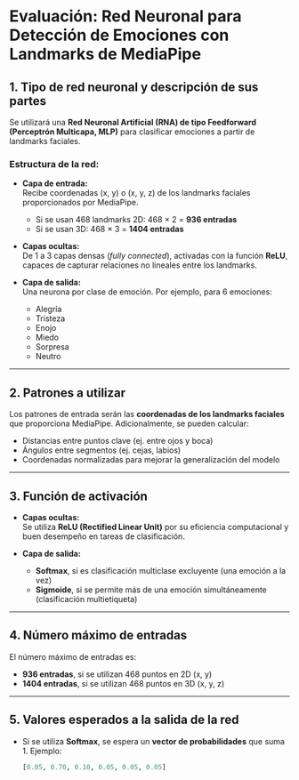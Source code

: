# Evaluación: Red Neuronal para Detección de Emociones con Landmarks de MediaPipe

## 1. Tipo de red neuronal y descripción de sus partes

Se utilizará una **Red Neuronal Artificial (RNA) de tipo Feedforward (Perceptrón Multicapa, MLP)** para clasificar emociones a partir de landmarks faciales.

### Estructura de la red:

- **Capa de entrada:**  
  Recibe coordenadas (x, y) o (x, y, z) de los landmarks faciales proporcionados por MediaPipe.  
  - Si se usan 468 landmarks 2D: 468 × 2 = **936 entradas**
  - Si se usan 3D: 468 × 3 = **1404 entradas**

- **Capas ocultas:**  
  De 1 a 3 capas densas (*fully connected*), activadas con la función **ReLU**, capaces de capturar relaciones no lineales entre los landmarks.

- **Capa de salida:**  
  Una neurona por clase de emoción. Por ejemplo, para 6 emociones:
  - Alegría
  - Tristeza
  - Enojo
  - Miedo
  - Sorpresa
  - Neutro

---

## 2. Patrones a utilizar

Los patrones de entrada serán las **coordenadas de los landmarks faciales** que proporciona MediaPipe. Adicionalmente, se pueden calcular:

- Distancias entre puntos clave (ej. entre ojos y boca)
- Ángulos entre segmentos (ej. cejas, labios)
- Coordenadas normalizadas para mejorar la generalización del modelo

---

## 3. Función de activación

- **Capas ocultas:**  
  Se utiliza **ReLU (Rectified Linear Unit)** por su eficiencia computacional y buen desempeño en tareas de clasificación.

- **Capa de salida:**
  - **Softmax**, si es clasificación multiclase excluyente (una emoción a la vez)
  - **Sigmoide**, si se permite más de una emoción simultáneamente (clasificación multietiqueta)

---

## 4. Número máximo de entradas

El número máximo de entradas es:

- **936 entradas**, si se utilizan 468 puntos en 2D (x, y)
- **1404 entradas**, si se utilizan 468 puntos en 3D (x, y, z)

---

## 5. Valores esperados a la salida de la red

- Si se utiliza **Softmax**, se espera un **vector de probabilidades** que suma 1. Ejemplo:
  ```python
  [0.05, 0.70, 0.10, 0.05, 0.05, 0.05]
